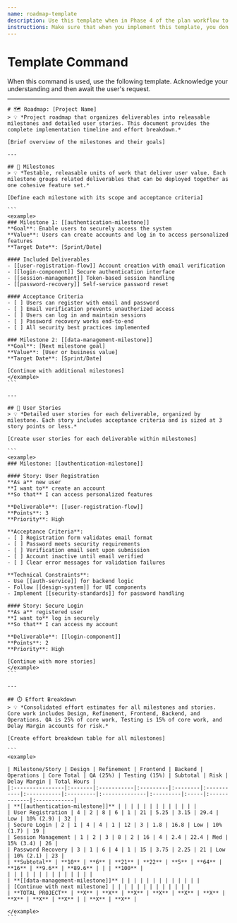 ```yaml
---
name: roadmap-template
description: Use this template when in Phase 4 of the plan workflow to create a project roadmap that organizes deliverables into milestones and create user stories with effort estimates.
instructions: Make sure that when you implement this template, you don't include these instructions or any other front matter from this template in your work. Output should always and only be the markdown part outside of the front matter. Never include any tags like <example>, <commentary>, or similar tags - these serve only to increase clarity about implementation. Always use single [ ] brackets to indicate instructions the implementer should follow. When referencing other documents from this project, use wikilinks format [[filename-wikilink-example]] to reference them. Do not include the file extension or path.
---
```

# Template Command

When this command is used, use the following template. Acknowledge your understanding and then await the user's request.

---

````````````
# 🗺️ Roadmap: [Project Name]
> 💡 *Project roadmap that organizes deliverables into releasable milestones and detailed user stories. This document provides the complete implementation timeline and effort breakdown.*

[Brief overview of the milestones and their goals]

---

## 🎯 Milestones
> 💡 *Testable, releasable units of work that deliver user value. Each milestone groups related deliverables that can be deployed together as one cohesive feature set.*

[Define each milestone with its scope and acceptance criteria]

```
<example>
### Milestone 1: [[authentication-milestone]]
**Goal**: Enable users to securely access the system
**Value**: Users can create accounts and log in to access personalized features
**Target Date**: [Sprint/Date]

#### Included Deliverables
- [[user-registration-flow]] Account creation with email verification
- [[login-component]] Secure authentication interface
- [[session-management]] Token-based session handling
- [[password-recovery]] Self-service password reset

#### Acceptance Criteria
- [ ] Users can register with email and password
- [ ] Email verification prevents unauthorized access
- [ ] Users can log in and maintain sessions
- [ ] Password recovery works end-to-end
- [ ] All security best practices implemented

### Milestone 2: [[data-management-milestone]]
**Goal**: [Next milestone goal]
**Value**: [User or business value]
**Target Date**: [Sprint/Date]

[Continue with additional milestones]
</example>
```

---

## 📝 User Stories
> 💡 *Detailed user stories for each deliverable, organized by milestone. Each story includes acceptance criteria and is sized at 3 story points or less.*

[Create user stories for each deliverable within milestones]

```
<example>
### Milestone: [[authentication-milestone]]

#### Story: User Registration
**As a** new user  
**I want to** create an account  
**So that** I can access personalized features

**Deliverable**: [[user-registration-flow]]
**Points**: 3
**Priority**: High

**Acceptance Criteria**:
- [ ] Registration form validates email format
- [ ] Password meets security requirements
- [ ] Verification email sent upon submission
- [ ] Account inactive until email verified
- [ ] Clear error messages for validation failures

**Technical Constraints**:
- Use [[auth-service]] for backend logic
- Follow [[design-system]] for UI components
- Implement [[security-standards]] for password handling

#### Story: Secure Login
**As a** registered user  
**I want to** log in securely  
**So that** I can access my account

**Deliverable**: [[login-component]]
**Points**: 2
**Priority**: High

[Continue with more stories]
</example>
```

---

## ⏱️ Effort Breakdown
> 💡 *Consolidated effort estimates for all milestones and stories. Core work includes Design, Refinement, Frontend, Backend, and Operations. QA is 25% of core work, Testing is 15% of core work, and Delay Margin accounts for risk.*

[Create effort breakdown table for all milestones]

```
<example>

| Milestone/Story | Design | Refinement | Frontend | Backend | Operations | Core Total | QA (25%) | Testing (15%) | Subtotal | Risk | Delay Margin | Total Hours |
|:----------------|:-------|:-----------|:---------|:--------|:-----------|:-----------|:---------|:--------------|:---------|:-----|:-------------|:------------|
| **[[authentication-milestone]]** | | | | | | | | | | | | |
| User Registration | 4 | 2 | 8 | 6 | 1 | 21 | 5.25 | 3.15 | 29.4 | Low | 10% (2.9) | 32 |
| Secure Login | 2 | 1 | 4 | 4 | 1 | 12 | 3 | 1.8 | 16.8 | Low | 10% (1.7) | 19 |
| Session Management | 1 | 2 | 3 | 8 | 2 | 16 | 4 | 2.4 | 22.4 | Med | 15% (3.4) | 26 |
| Password Recovery | 3 | 1 | 6 | 4 | 1 | 15 | 3.75 | 2.25 | 21 | Low | 10% (2.1) | 23 |
| **Subtotal** | **10** | **6** | **21** | **22** | **5** | **64** | **16** | **9.6** | **89.6** | | | **100** |
| | | | | | | | | | | | | |
| **[[data-management-milestone]]** | | | | | | | | | | | | |
| [Continue with next milestone] | | | | | | | | | | | | |
| **TOTAL PROJECT** | **X** | **X** | **X** | **X** | **X** | **X** | **X** | **X** | **X** | | **X** | **X** |

</example>
```
````````````
